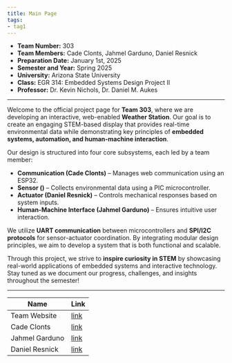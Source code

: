 ```yaml
---
title: Main Page
tags:
- tag1
---
```


- **Team Number:** 303  
- **Team Members:** Cade Clonts, Jahmel Garduno, Daniel Resnick
- **Preparation Date:**   January 1st, 2025
- **Semester and Year:** Spring 2025
- **University:** Arizona State University 
- **Class:** EGR 314: Embedded Systems Design Project II
- **Professor:** Dr. Kevin Nichols, Dr. Daniel M. Aukes

 ---

Welcome to the official project page for **Team 303**, where we are developing an interactive, web-enabled **Weather Station**. Our goal is to create an engaging STEM-based display that provides real-time environmental data while demonstrating key principles of **embedded systems, automation, and human-machine interaction**.

Our design is structured into four core subsystems, each led by a team member:

- **Communication (Cade Clonts)** – Manages web communication using an ESP32.
- **Sensor ()** – Collects environmental data using a PIC microcontroller.
- **Actuator (Daniel Resnick)** – Controls mechanical responses based on system inputs.
- **Human-Machine Interface (Jahmel Garduno)** – Ensures intuitive user interaction.

We utilize **UART communication** between microcontrollers and **SPI/I2C protocols** for sensor-actuator coordination. By integrating modular design principles, we aim to develop a system that is both functional and scalable.

Through this project, we strive to **inspire curiosity in STEM** by showcasing real-world applications of embedded systems and interactive technology. Stay tuned as we document our progress, challenges, and insights throughout the semester!

---

Name | Link
-----|------------
Team Website   | [link](https://egr314-2025-s-303.github.io/EGR314-2025-S-303/)
Cade Clonts   | [link](https://cclonts2.github.io/)
Jahmel Garduno | [link](https://jahmelg10.github.io/)
Daniel Resnick | [link](https://drez85.github.io/)
